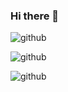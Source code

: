 ### Hi there 👋

![github](https://img.shields.io/badge/GitHub-000000?style=for-the-badge&logo=GitHub&logoColor=white)

![github](https://img.shields.io/badge/Visual_Studio-5C2D91?style=for-the-badge&logo=visual%20studio&logoColor=white)

![github](https://img.shields.io/badge/C-00599C?style=for-the-badge&logo=c&logoColor=white)

<!--
**DsiDerInKo/DsiDerInKo** is a ✨ _special_ ✨ repository because its `README.md` (this file) appears on your GitHub profile.

Here are some ideas to get you started:

- 🔭 I’m currently working on ...
- 🌱 I’m currently learning ...
- 👯 I’m looking to collaborate on ...
- 🤔 I’m looking for help with ...
- 💬 Ask me about ...
- 📫 How to reach me: ...
- 😄 Pronouns: ...
- ⚡ Fun fact: ...
-->
